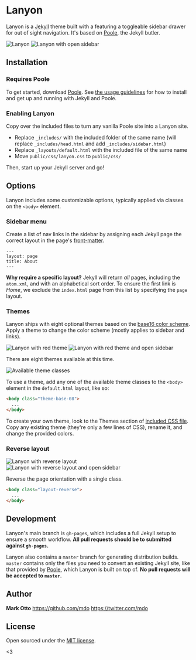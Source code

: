 # Lanyon

Lanyon is a [Jekyll](http://jekyllrb.com) theme built with a featuring a toggleable sidebar drawer for out of sight navigation. It's based on [Poole](https://github.com/poole/poole), the Jekyll butler.

![Lanyon](https://f.cloud.github.com/assets/98681/1819955/697ac4c8-70c0-11e3-8d34-403dac775329.png)
![Lanyon with open sidebar](https://f.cloud.github.com/assets/98681/1819956/697b6e5a-70c0-11e3-8fe9-b8098f9c61e5.png)


## Installation

### Requires Poole

To get started, download [Poole](https://github.com/poole/poole). See [the usage guidelines](https://github.com/poole/poole#usage) for how to install and get up and running with Jekyll and Poole.

### Enabling Lanyon

Copy over the included files to turn any vanilla Poole site into a Lanyon site.

- Replace `_includes/` with the included folder of the same name (will replace `_includes/head.html` and add `_includes/sidebar.html`)
- Replace `_layouts/default.html` with the included file of the same name
- Move `public/css/lanyon.css` to `public/css/`

Then, start up your Jekyll server and go!


## Options

Lanyon includes some customizable options, typically applied via classes on the `<body>` element.


### Sidebar menu

Create a list of nav links in the sidebar by assigning each Jekyll page the correct layout in the page's [front-matter](http://jekyllrb.com/docs/frontmatter/).

```
---
layout: page
title: About
---
```

**Why require a specific layout?** Jekyll will return *all* pages, including the `atom.xml`, and with an alphabetical sort order. To ensure the first link is *Home*, we exclude the `index.html` page from this list by specifying the `page` layout.


### Themes

Lanyon ships with eight optional themes based on the [base16 color scheme](https://github.com/chriskempson/base16). Apply a theme to change the color scheme (mostly applies to sidebar and links).

![Lanyon with red theme](https://f.cloud.github.com/assets/98681/1819959/6999645a-70c0-11e3-9086-c451f597ee70.png)
![Lanyon with red theme and open sidebar](https://f.cloud.github.com/assets/98681/1819960/699a181e-70c0-11e3-8696-a6a8f258824e.png)

There are eight themes available at this time.

![Available theme classes](https://f.cloud.github.com/assets/98681/1817044/e5b0ec06-6f68-11e3-83d7-acd1942797a1.png)

To use a theme, add any one of the available theme classes to the `<body>` element in the `default.html` layout, like so:

```html
<body class="theme-base-08">
  ...
</body>
```

To create your own theme, look to the Themes section of [included CSS file](https://github.com/poole/lanyon/blob/master/public/css/lanyon.css). Copy any existing theme (they're only a few lines of CSS), rename it, and change the provided colors.


### Reverse layout

![Lanyon with reverse layout](https://f.cloud.github.com/assets/98681/1819958/698cbe1c-70c0-11e3-861d-a7a2fdc34823.png)
![Lanyon with reverse layout and open sidebar](https://f.cloud.github.com/assets/98681/1819957/698c2d08-70c0-11e3-88c7-6b8e1618b363.png)

Reverse the page orientation with a single class.

```html
<body class="layout-reverse">
  ...
</body>
```


## Development

Lanyon's main branch is `gh-pages`, which includes a full Jekyll setup to ensure a smooth workflow. **All pull requests should be to submitted against `gh-pages`.**

Lanyon also contains a `master` branch for generating distribution builds. `master` contains only the files you need to convert an existing Jekyll site, like that provided by [Poole](https://github.com/poole/poole), which Lanyon is built on top of. **No pull requests will be accepted to `master`.**


## Author

**Mark Otto**
<https://github.com/mdo>
<https://twitter.com/mdo>


## License

Open sourced under the [MIT license](LICENSE.md).

<3
